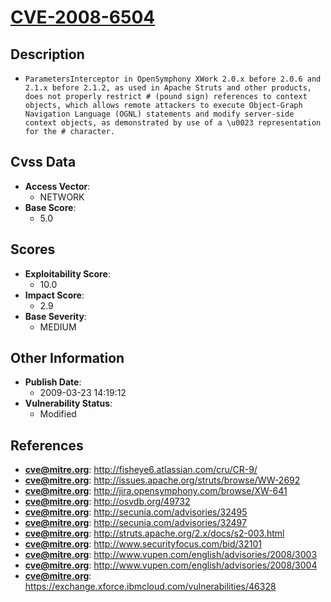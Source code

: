 
# [CVE-2008-6504](https://cve.mitre.org/cgi-bin/cvename.cgi?name=CVE-2008-6504)

## Description

- `ParametersInterceptor in OpenSymphony XWork 2.0.x before 2.0.6 and 2.1.x before 2.1.2, as used in Apache Struts and other products, does not properly restrict # (pound sign) references to context objects, which allows remote attackers to execute Object-Graph Navigation Language (OGNL) statements and modify server-side context objects, as demonstrated by use of a \u0023 representation for the # character.`

## Cvss Data

- **Access Vector**:
  - NETWORK
- **Base Score**:
  - 5.0

## Scores

- **Exploitability Score**:
  - 10.0
- **Impact Score**:
  - 2.9
- **Base Severity**:
  - MEDIUM

## Other Information

- **Publish Date**:
  - 2009-03-23 14:19:12
- **Vulnerability Status**:
  - Modified

## References

- **cve@mitre.org**: http://fisheye6.atlassian.com/cru/CR-9/
- **cve@mitre.org**: http://issues.apache.org/struts/browse/WW-2692
- **cve@mitre.org**: http://jira.opensymphony.com/browse/XW-641
- **cve@mitre.org**: http://osvdb.org/49732
- **cve@mitre.org**: http://secunia.com/advisories/32495
- **cve@mitre.org**: http://secunia.com/advisories/32497
- **cve@mitre.org**: http://struts.apache.org/2.x/docs/s2-003.html
- **cve@mitre.org**: http://www.securityfocus.com/bid/32101
- **cve@mitre.org**: http://www.vupen.com/english/advisories/2008/3003
- **cve@mitre.org**: http://www.vupen.com/english/advisories/2008/3004
- **cve@mitre.org**: https://exchange.xforce.ibmcloud.com/vulnerabilities/46328
